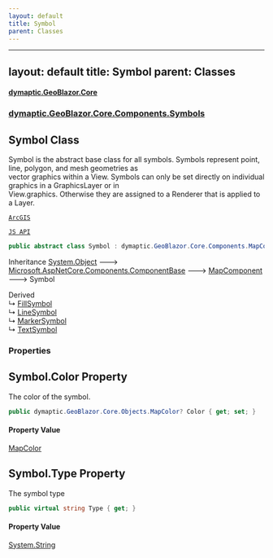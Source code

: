 ```yaml
---
layout: default
title: Symbol
parent: Classes
---
```

---
layout: default
title: Symbol
parent: Classes
---
#### [dymaptic.GeoBlazor.Core](index.html 'index')
### [dymaptic.GeoBlazor.Core.Components.Symbols](index.html#dymaptic.GeoBlazor.Core.Components.Symbols 'dymaptic.GeoBlazor.Core.Components.Symbols')

## Symbol Class

Symbol is the abstract base class for all symbols. Symbols represent point, line, polygon, and mesh geometries as  
vector graphics within a View. Symbols can only be set directly on individual graphics in a GraphicsLayer or in  
View.graphics. Otherwise they are assigned to a Renderer that is applied to a Layer.  
<a target="_blank" href="https://developers.arcgis.com/javascript/latest/api-reference/esri-symbols-Symbol.html">  
    ArcGIS  
    JS API  
</a>

```csharp
public abstract class Symbol : dymaptic.GeoBlazor.Core.Components.MapComponent
```

Inheritance [System.Object](https://docs.microsoft.com/en-us/dotnet/api/System.Object 'System.Object') &#129106; [Microsoft.AspNetCore.Components.ComponentBase](https://docs.microsoft.com/en-us/dotnet/api/Microsoft.AspNetCore.Components.ComponentBase 'Microsoft.AspNetCore.Components.ComponentBase') &#129106; [MapComponent](dymaptic.GeoBlazor.Core.Components.MapComponent.html 'dymaptic.GeoBlazor.Core.Components.MapComponent') &#129106; Symbol

Derived  
&#8627; [FillSymbol](dymaptic.GeoBlazor.Core.Components.Symbols.FillSymbol.html 'dymaptic.GeoBlazor.Core.Components.Symbols.FillSymbol')  
&#8627; [LineSymbol](dymaptic.GeoBlazor.Core.Components.Symbols.LineSymbol.html 'dymaptic.GeoBlazor.Core.Components.Symbols.LineSymbol')  
&#8627; [MarkerSymbol](dymaptic.GeoBlazor.Core.Components.Symbols.MarkerSymbol.html 'dymaptic.GeoBlazor.Core.Components.Symbols.MarkerSymbol')  
&#8627; [TextSymbol](dymaptic.GeoBlazor.Core.Components.Symbols.TextSymbol.html 'dymaptic.GeoBlazor.Core.Components.Symbols.TextSymbol')
### Properties

<a name='dymaptic.GeoBlazor.Core.Components.Symbols.Symbol.Color'></a>

## Symbol.Color Property

The color of the symbol.

```csharp
public dymaptic.GeoBlazor.Core.Objects.MapColor? Color { get; set; }
```

#### Property Value
[MapColor](dymaptic.GeoBlazor.Core.Objects.MapColor.html 'dymaptic.GeoBlazor.Core.Objects.MapColor')

<a name='dymaptic.GeoBlazor.Core.Components.Symbols.Symbol.Type'></a>

## Symbol.Type Property

The symbol type

```csharp
public virtual string Type { get; }
```

#### Property Value
[System.String](https://docs.microsoft.com/en-us/dotnet/api/System.String 'System.String')

